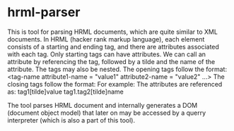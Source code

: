# hrml-parser
This is tool for parsing HRML documents, which are quite similar to XML documents.
In HRML (hacker rank markup language), each element consists of a starting and ending tag, and there are attributes associated with each tag. Only starting tags can have attributes. We can call an attribute by referencing the tag, followed by a tilde and the name of the attribute. The tags may also be nested.  The opening tags follow the format:  <tag-name attribute1-name = "value1" attribute2-name = "value2" ...>  The closing tags follow the format:  </tag-name>  For example:  <tag1 value = "HelloWorld"> <tag2 name = "Name1"> </tag2> </tag1> The attributes are referenced as:  tag1[tilde]value   tag1.tag2[tilde]name

The tool parses HRML document and internally generates a DOM (document object model) that later on may be accessed by a querry interpreter (which is also a part of this tool).

